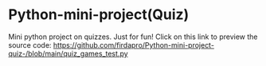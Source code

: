 # Python-mini-project(Quiz)
Mini python project on quizzes. Just for fun!
Click on this link to preview the source code:
https://github.com/firdapro/Python-mini-project-quiz-/blob/main/quiz_games_test.py
